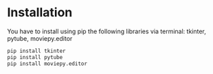 # Installation

You have to install using pip the following libraries via terminal: tkinter, pytube, moviepy.editor

```bash
pip install tkinter
pip install pytube
pip install moviepy.editor
```
